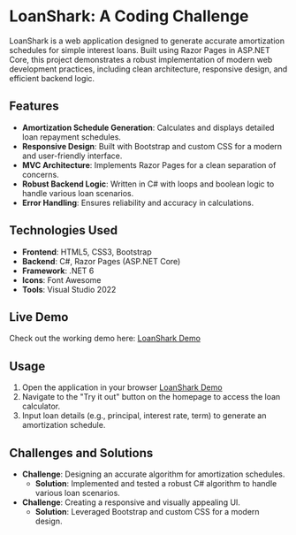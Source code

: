 # LoanShark: A Coding Challenge

LoanShark is a web application designed to generate accurate amortization schedules for simple interest loans. Built using Razor Pages in ASP.NET Core, this project demonstrates a robust implementation of modern web development practices, including clean architecture, responsive design, and efficient backend logic.

## Features

- **Amortization Schedule Generation**: Calculates and displays detailed loan repayment schedules.
- **Responsive Design**: Built with Bootstrap and custom CSS for a modern and user-friendly interface.
- **MVC Architecture**: Implements Razor Pages for a clean separation of concerns.
- **Robust Backend Logic**: Written in C# with loops and boolean logic to handle various loan scenarios.
- **Error Handling**: Ensures reliability and accuracy in calculations.

## Technologies Used

- **Frontend**: HTML5, CSS3, Bootstrap
- **Backend**: C#, Razor Pages (ASP.NET Core)
- **Framework**: .NET 6
- **Icons**: Font Awesome
- **Tools**: Visual Studio 2022

## Live Demo

Check out the working demo here: [LoanShark Demo](https://mortgagecalcch-34c50fa3906c.herokuapp.com/)


## Usage

1. Open the application in your browser [LoanShark Demo](https://mortgagecalcch-34c50fa3906c.herokuapp.com/)
2. Navigate to the "Try it out" button on the homepage to access the loan calculator.
3. Input loan details (e.g., principal, interest rate, term) to generate an amortization schedule.



## Challenges and Solutions

- **Challenge**: Designing an accurate algorithm for amortization schedules.
  - **Solution**: Implemented and tested a robust C# algorithm to handle various loan scenarios.
- **Challenge**: Creating a responsive and visually appealing UI.
  - **Solution**: Leveraged Bootstrap and custom CSS for a modern design.




   

